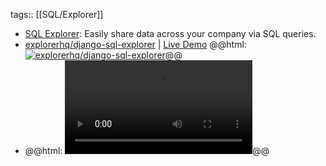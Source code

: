 tags:: [[SQL/Explorer]]

- [SQL Explorer](https://www.sqlexplorer.io/): Easily share data across your company via SQL queries.
- [explorerhq/django-sql-explorer](https://github.com/explorerhq/django-sql-explorer) | [Live Demo](https://demo.sqlexplorer.io/)
  @@html: <a href="https://github.com/explorerhq/django-sql-explorer/"><img src="https://github-readme-stats-astronomer.vercel.app/api/pin/?username=explorerhq&repo=django-sql-explorer&theme=tokyonight" alt="explorerhq/django-sql-explorer"/></a>@@
- @@html: <video src="https://sql-explorer.s3.amazonaws.com/Sql+Explorer+5.mp4" alt="SQL Explorer Demo"></video>@@